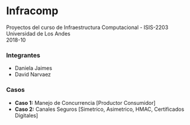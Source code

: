 # Infracomp
Proyectos del curso de Infraestructura Computacional - ISIS-2203   
Universidad de Los Andes  
2018-10

### Integrantes
* Daniela Jaimes
* David Narvaez 

### Casos
* **Caso 1:** Manejo de Concurrencia [Productor Consumidor]
* **Caso 2:** Canales Seguros [Simetrico, Asimetrico, HMAC, Certificados Digitales]
